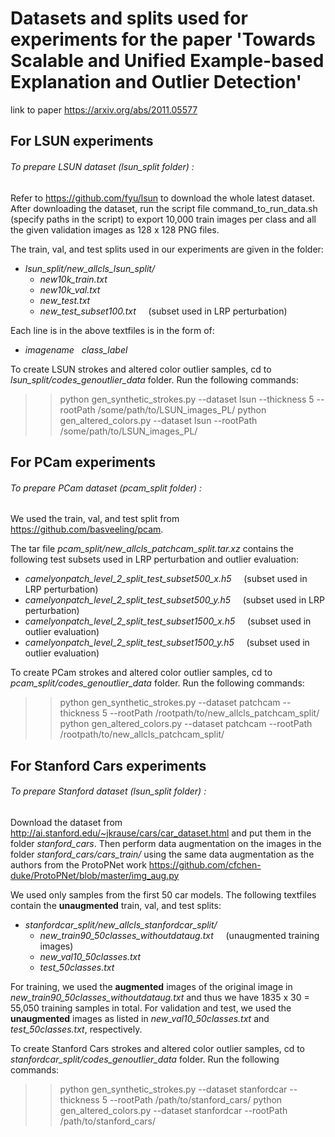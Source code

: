 
# Datasets and splits used for experiments for the paper 'Towards Scalable and Unified Example-based Explanation and Outlier Detection' 
link to paper https://arxiv.org/abs/2011.05577

## For LSUN experiments 
###### To prepare LSUN dataset (lsun_split folder) :
Refer to https://github.com/fyu/lsun to download the whole latest dataset. After downloading the dataset, run the script file command_to_run_data.sh (specify paths in the script) to  export 10,000 train images per class and all the given validation images as  128 x 128 PNG files.

The train, val, and test splits used in our experiments are given in the folder:  
+ *lsun_split/new_allcls_lsun_split/*
    + *new10k_train.txt*
    + *new10k_val.txt*
    + *new_test.txt*
    + *new_test_subset100.txt*  &nbsp;&nbsp;&nbsp;  (subset used in LRP perturbation)

Each line is in the above textfiles is in the form of:
+ *imagename* &nbsp; *class_label*

To create LSUN strokes and altered color outlier samples, cd to *lsun_split/codes_genoutlier_data* folder. Run the following commands:
>>python gen_synthetic_strokes.py --dataset lsun --thickness 5 --rootPath /some/path/to/LSUN_images_PL/ 
>>python gen_altered_colors.py --dataset lsun --rootPath /some/path/to/LSUN_images_PL/
 

## For PCam experiments 
###### To prepare PCam dataset (pcam_split folder) :
We used the train, val, and test  split from https://github.com/basveeling/pcam.

The tar file *pcam_split/new_allcls_patchcam_split.tar.xz* contains the following test subsets used in LRP perturbation and outlier evaluation:  
+ *camelyonpatch_level_2_split_test_subset500_x.h5*  &nbsp;&nbsp;&nbsp;      (subset used in LRP perturbation)
+ *camelyonpatch_level_2_split_test_subset500_y.h5*   &nbsp;&nbsp;&nbsp;  (subset used in LRP perturbation)
+ *camelyonpatch_level_2_split_test_subset1500_x.h5*  &nbsp;&nbsp;&nbsp;      (subset used in outlier evaluation)
+ *camelyonpatch_level_2_split_test_subset1500_y.h5*   &nbsp;&nbsp;&nbsp;  (subset used in outlier evaluation)

To create PCam strokes and altered color outlier samples, cd to *pcam_split/codes_genoutlier_data* folder. Run the following commands:
>>python gen_synthetic_strokes.py --dataset patchcam --thickness 5 --rootPath /rootpath/to/new_allcls_patchcam_split/
>>python gen_altered_colors.py --dataset patchcam --rootPath /rootpath/to/new_allcls_patchcam_split/

## For Stanford Cars experiments 
###### To prepare Stanford dataset (lsun_split folder) :
Download the dataset from http://ai.stanford.edu/~jkrause/cars/car_dataset.html and put them in the folder *stanford_cars*. Then perform data augmentation on the images in the folder *stanford_cars/cars_train/* using the same data augmentation as the authors from the ProtoPNet work https://github.com/cfchen-duke/ProtoPNet/blob/master/img_aug.py

We used only samples from the first 50 car models. The following textfiles contain the **unaugmented** train, val, and test splits: 
+ *stanfordcar_split/new_allcls_stanfordcar_split/*
    + *new_train90_50classes_withoutdataug.txt*  &nbsp;&nbsp;&nbsp;  (unaugmented training images)
    + *new_val10_50classes.txt*
    + *test_50classes.txt*

For training, we used the **augmented** images of the original image in *new_train90_50classes_withoutdataug.txt* and thus we have 1835 x 30 = 55,050 training samples in total. For validation and test, we used the **unaugmented** images as listed in *new_val10_50classes.txt* and *test_50classes.txt*, respectively.

To create Stanford Cars strokes and altered color outlier samples, cd to *stanfordcar_split/codes_genoutlier_data* folder. Run the following commands:
>>python gen_synthetic_strokes.py --dataset stanfordcar --thickness 5 --rootPath /path/to/stanford_cars/
>>python gen_altered_colors.py --dataset stanfordcar --rootPath /path/to/stanford_cars/

